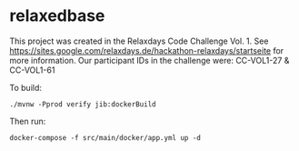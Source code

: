 # relaxedbase

This project was created in the Relaxdays Code Challenge Vol. 1. 
See https://sites.google.com/relaxdays.de/hackathon-relaxdays/startseite for more information. 
Our participant IDs in the challenge were: CC-VOL1-27 & CC-VOL1-61

To build:

```
./mvnw -Pprod verify jib:dockerBuild
```

Then run:

```
docker-compose -f src/main/docker/app.yml up -d
```
